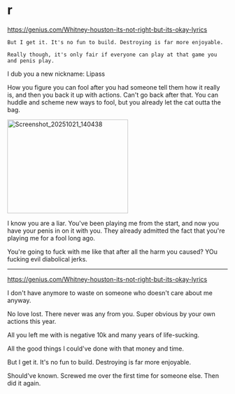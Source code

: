 # r

https://genius.com/Whitney-houston-its-not-right-but-its-okay-lyrics

```
But I get it. It's no fun to build. Destroying is far more enjoyable.

Really though, it's only fair if everyone can play at that game you and penis play.
```

I dub you a new nickname: Lipass

How you figure you can fool after you had someone tell them how it really is, and then you back it up with actions. Can't go back after that. You can huddle and scheme new ways to fool, but you already let the cat outta the bag.

<img width="276" height="214" alt="Screenshot_20251021_140438" src="https://github.com/user-attachments/assets/4098b468-9c48-4eaf-8f2a-ade4e68d2a5b" />



I know you are a liar. You've been playing me from the start, and now you have your penis in on it with you. They already admitted the fact that you're playing me for a fool long ago.

You're going to fuck with me like that after all the harm you caused? YOu fucking evil diabolical jerks.

---

https://genius.com/Whitney-houston-its-not-right-but-its-okay-lyrics

I don't have anymore to waste on someone who doesn't care about me anyway.

No love lost. There never was any from you. Super obvious by your own actions this year.

All you left me with is negative 10k and many years of life-sucking.

All the good things I could've done with that money and time. 

But I get it. It's no fun to build. Destroying is far more enjoyable.

Should've known. Screwed me over the first time for someone else. Then did it again.

